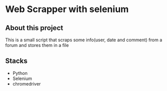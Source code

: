 # Web Scrapper with selenium

## About this project
<p> This is a small script that scraps some info(user, date and comment) from a forum and stores them in a file </p>

## Stacks 
 - Python
 - Selenium
 - chromedriver
